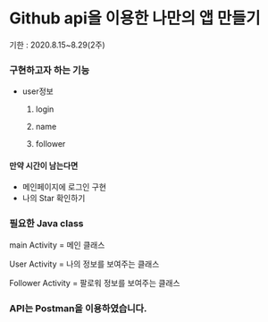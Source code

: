 # Github api을 이용한 나만의 앱 만들기

 기한 : 2020.8.15~8.29(2주)



### 구현하고자 하는 기능

+ user정보

  1. login

  2. name

  3. follower

     

#### 만약 시간이 남는다면

+ 메인페이지에 로그인 구현
+ 나의 Star 확인하기



### 필요한 Java class

main Activity = 메인 클래스

User Activity = 나의 정보를 보여주는 클래스

Follower Activity = 팔로워 정보를 보여주는 클래스



### API는 Postman을 이용하였습니다.